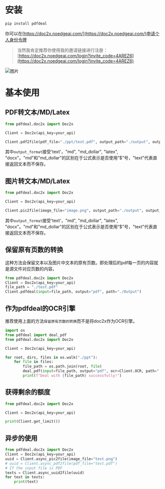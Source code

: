 # 安装

```bash
pip install pdfdeal
```

你可以在[https://doc2x.noedgeai.com/](https://doc2x.noedgeai.com/)申请个人身份令牌

> 当然我肯定推荐你使用我的邀请链接进行注册：[https://doc2x.noedgeai.com/login?invite_code=4AREZ6](https://doc2x.noedgeai.com/login?invite_code=4AREZ6)

![图片](https://github.com/Menghuan1918/pdfdeal/assets/122662527/0b41b142-8210-4009-9ece-ce6f7bf2591a)

# 基本使用

## PDF转文本/MD/Latex

```python
from pdfdeal.doc2x import Doc2x

Client = Doc2x(api_key=your_api)

Client.pdf2file(pdf_file="./ppt/test.pdf", output_path="./output", output_format="md_dollar", ocr=True)
```

其中`output_format`接受'text'，"md", "md_dollar", "latex", "docx"。"md"和"md_dollar"的区别在于公式表示是否使用“$”号，"text"代表直接返回文本而不保存。

## 图片转文本/MD/Latex

```python
from pdfdeal.doc2x import Doc2x

Client = Doc2x(api_key=your_api)

Client.pic2file(image_file="image.png", output_path="./output", output_format="docx")
```

其中`output_format`接受'text'，"md", "md_dollar", "latex", "docx"。"md"和"md_dollar"的区别在于公式表示是否使用“$”号，"text"代表直接返回文本而不保存。

## 保留原有页数的转换
这种方法会保留文本以及图片中文本的原有页数。即处理后的pdf每一页的内容就是源文件对应页数的内容。

```python
from pdfdeal.doc2x import Doc2x
Client = Doc2x(api_key=your_api)
file_path = "./test.pdf"
Client.pdfdeal(input=file_path, output="pdf", path="./Output")
```

## 作为pdfdeal的OCR引擎
推荐使用上面的方法`保留原有页数的转换`而不是将doc2x作为OCR引擎。

```python
import os
from pdfdeal import deal_pdf
from pdfdeal.doc2x import Doc2x

Client = Doc2x(api_key=your_api)

for root, dirs, files in os.walk("./ppt"):
    for file in files:
        file_path = os.path.join(root, file)
        deal_pdf(input=file_path, output="pdf", ocr=Client.OCR, path="./output")
        print(f"Deal with {file_path} successfully!")
```
## 获得剩余的额度
```python
from pdfdeal.doc2x import Doc2x

Client = Doc2x(api_key=your_api)

print(Client.get_limit())
```

## 异步的使用
```python
from pdfdeal.doc2x import Doc2x
Client = Doc2x(api_key=your_api)
uuid = Client.async_pic2file(image_file="test.png")
# uuid = Client.async_pdf2file(pdf_file="test.pdf")
# If the input file is PDF
texts = Client.async_uuid2file(uuid)
for text in texts:
    print(text)
```